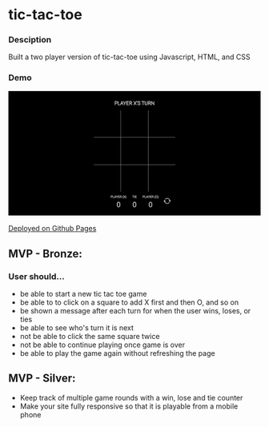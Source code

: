 # tic-tac-toe
### Desciption
Built a two player version of tic-tac-toe using Javascript, HTML, and CSS

### Demo
![Alt Text](https://github.com/MichelleLucero/tic-tac-toe/blob/main/images/play-preview.gif "Demo")

[Deployed on Github Pages](https://michellelucero.github.io/tic-tac-toe/)

## MVP - Bronze:
### User should...
- be able to start a new tic tac toe game
- be able to to click on a square to add X first and then O, and so on
- be shown a message after each turn for when the user wins, loses, or ties 
- be able to see who's turn it is next
- not be able to click the same square twice
- not be able to continue playing once game is over
- be able to play the game again without refreshing the page

## MVP - Silver:
- Keep track of multiple game rounds with a win, lose and tie counter
- Make your site fully responsive so that it is playable from a mobile phone
